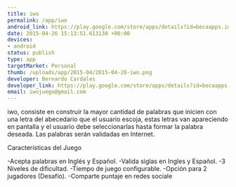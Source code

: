 ```yaml
--- 
title: iwo
permalink: /app/iwo
android_link: https://play.google.com/store/apps/details?id=becaapps.improvisewords
date: 2015-04-26 15:13:51.613138 +00:00
devices: 
- android
status: publish
type: app
targetMarket: Personal
thumb: /uploads/app/2015-04/2015-04-26-iwo.png
developer: Bernardo Cardales
developer_link: https://play.google.com/store/apps/details?id=becaapps.improvisewords
email: iwojuego@gmail.com
---
```


iwo, consiste en construir la mayor cantidad de palabras que inicien con una letra del abecedario que el usuario escoja, estas letras van apareciendo en pantalla y el usuario debe seleccionarlas hasta formar la palabra deseada. Las palabras serán validadas en Internet. 

Características del Juego

-Acepta palabras en Inglés y Español.
-Valida siglas en Ingles y Español.
-3 Niveles de dificultad.
-Tiempo de juego configurable.
-Opción para 2 jugadores (Desafío).
-Comparte puntaje en redes sociale
